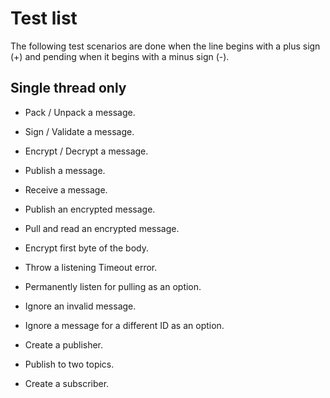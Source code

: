 Test list
=========

The following test scenarios are done when the line begins with a plus sign (+) 
and pending when it begins with a minus sign (-).

## Single thread only ##

+ Pack / Unpack a message.
+ Sign / Validate a message.
+ Encrypt / Decrypt a message.
+ Publish a message.
+ Receive a message.

+ Publish an encrypted message.
+ Pull and read an encrypted message.

+ Encrypt first byte of the body.
+ Throw a listening Timeout error.

+ Permanently listen for pulling as an option.
+ Ignore an invalid message.
+ Ignore a message for a different ID as an option.

+ Create a publisher.
+ Publish to two topics.
- Create a subscriber.

